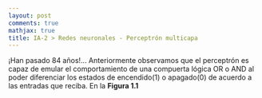 ```yaml
---
layout: post
comments: true
mathjax: true
title: IA-2 > Redes neuronales - Perceptrón multicapa
---
```


¡Han pasado 84 años!... Anteriormente observamos que el perceptrón es capaz de emular el comportamiento de una compuerta lógica OR o AND al
poder diferenciar los estados de encendido(1) o apagado(0) de acuerdo a las entradas que reciba. En la __Figura 1.1__  
